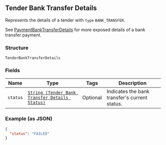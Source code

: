 ## Tender Bank Transfer Details

Represents the details of a tender with `type` `BANK_TRANSFER`.

See [PaymentBankTransferDetails](#type-paymentbanktransferdetails) for more exposed details of a bank transfer payment.

### Structure

`TenderBankTransferDetails`

### Fields

| Name | Type | Tags | Description |
|  --- | --- | --- | --- |
| `status` | [`String (Tender Bank Transfer Details Status)`](/doc/models/tender-bank-transfer-details-status.md) | Optional | Indicates the bank transfer's current status. |

### Example (as JSON)

```json
{
  "status": "FAILED"
}
```


